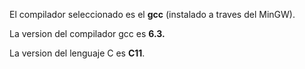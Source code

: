 El compilador seleccionado es el **gcc** (instalado a traves del MinGW).

La version del compilador gcc es **6.3.**

La version del lenguaje C es **C11**.
